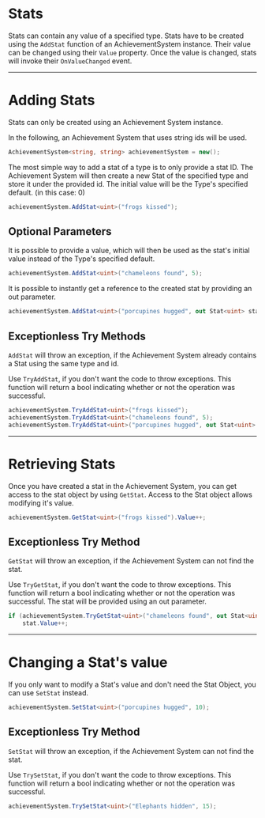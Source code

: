 Stats
===
Stats can contain any value of a specified type.
Stats have to be created using the `AddStat` function of an AchievementSystem instance.
Their value can be changed using their `Value` property.
Once the value is changed, stats will invoke their `OnValueChanged` event.

---
# Adding Stats
Stats can only be created using an Achievement System instance.

In the following, an Achievement System that uses string ids will be used.
```cs
AchievementSystem<string, string> achievementSystem = new();
```

The most simple way to add a stat of a type is to only provide a stat ID.
The Achievement System will then create a new Stat of the specified type and store it under the provided id.
The initial value will be the Type's specified default. (in this case: 0)
```cs
achievementSystem.AddStat<uint>("frogs kissed");
```

## Optional Parameters
It is possible to provide a value, which will then be used as the stat's initial value instead of the Type's specified default.
```cs
achievementSystem.AddStat<uint>("chameleons found", 5);
```

It is possible to instantly get a reference to the created stat by providing an out parameter.
```cs
achievementSystem.AddStat<uint>("porcupines hugged", out Stat<uint> stat);
```

## Exceptionless Try Methods
`AddStat` will throw an exception, if the Achievement System already contains a Stat using the same type and id.

Use `TryAddStat`, if you don't want the code to throw exceptions. This function will return a bool indicating whether or not the operation was successful.
```cs
achievementSystem.TryAddStat<uint>("frogs kissed");
achievementSystem.TryAddStat<uint>("chameleons found", 5);
achievementSystem.TryAddStat<uint>("porcupines hugged", out Stat<uint> stat);
```

---
# Retrieving Stats
Once you have created a stat in the Achievement System, you can get access to the stat object by using `GetStat`.
Access to the Stat object allows modifying it's value.

```cs
achievementSystem.GetStat<uint>("frogs kissed").Value++;
```

## Exceptionless Try Method
`GetStat` will throw an exception, if the Achievement System can not find the stat.

Use `TryGetStat`, if you don't want the code to throw exceptions. This function will return a bool indicating whether or not the operation was successful. The stat will be provided using an out parameter.
```cs
if (achievementSystem.TryGetStat<uint>("chameleons found", out Stat<uint> stat))
    stat.Value++;
```

---
# Changing a Stat's value
If you only want to modify a Stat's value and don't need the Stat Object, you can use `SetStat` instead.

```cs
achievementSystem.SetStat<uint>("porcupines hugged", 10);
```

## Exceptionless Try Method
`SetStat` will throw an exception, if the Achievement System can not find the stat.

Use `TrySetStat`, if you don't want the code to throw exceptions. This function will return a bool indicating whether or not the operation was successful.
```cs
achievementSystem.TrySetStat<uint>("Elephants hidden", 15);
```
